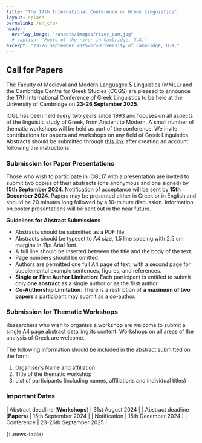 ```yaml
---
title: "The 17th International Conference on Greek Linguistics"
layout: splash
permalink: /en_cfp/
header:
  overlay_image: "/assets/images/river_cam.jpg"
  # caption: 'Photo of the river in Cambridge, U.K.'
excerpt: "23-26 September 2025<br>University of Cambridge, U.K."
---
```


## Call for Papers

The Faculty of Medieval and Modern Languages & Linguistics (MMLL) and the Cambridge Centre for Greek Studies (CCGS) are pleased to announce the 17th International Conference of Greek Linguistics to be held at the University of Cambridge on **23-26 September 2025**. 

ICGL has been held every two years since 1993 and focuses on all aspects of the linguistic study of Greek, from Ancient to Modern. A small number of thematic workshops will be held as part of the conference. We invite contributions for papers and workshops on any field of Greek Linguistics. Abstracts should be submitted through [this link](https://app.oxfordabstracts.com/stages/47829/submitter) after creating an account following the instructions.

### Submission for Paper Presentations

Those who wish to participate in ICGL17 with a presentation are invited to submit two copies of their abstracts (one anonymous and one signed) by **15th September 2024**. Notification of acceptance will be sent by **15th December 2024**. Papers may be presented either in Greek or in English and should be 20 minutes long followed by a 10-minute discussion. Information on poster presentations will be sent out in the near future. 

**Guidelines for Abstract Submissions**
- Abstracts should be submitted as a PDF file.
- Abstracts should be typeset to A4 size, 1.5 line spacing with 2.5 cm margins in 11pt Arial font.
- A full line should be inserted between the title and the body of the text.
- Page numbers should be omitted.
- Authors are permitted one full A4 page of text, with a second page for supplemental example sentences, figures, and references.
- **Single or First Author Limitation**: Each participant is entitled to submit only **one abstract** as a single author or as the first author.
- **Co-Authorship Limitation**: There is a restriction of **a maximum of two papers** a participant may submit as a co-author.

### Submission for Thematic Workshops  

Researchers who wish to organise a workshop are welcome to submit a single A4 page abstract detailing its content. Workshops on all areas of the analysis of Greek are welcome. 

The following information should be included in the abstract submitted on the form:  
1.	Organiser’s Name and affiliation
2.	Title of the thematic workshop  
3.	List of participants (including names, affiliations and individual titles)  

### Important Dates

<style>
.news-table { font-size: .9em; table-layout: fixed;}
.news-table tr td:nth-child(1) { font-weight: bold; width: 10em;}
</style>
| Abstract deadline (**Workshops**) | 31st August 2024 |
| Abstract deadline (**Papers**) | 15th September 2024 |
| Notification | 15th December 2024 |
| Conference | 23-26th September 2025 |

{: .news-table}
